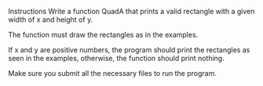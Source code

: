 Instructions
Write a function QuadA that prints a valid rectangle with a given width of x and height of y.

The function must draw the rectangles as in the examples.

If x and y are positive numbers, the program should print the rectangles as seen in the examples, otherwise, the function should print nothing.

Make sure you submit all the necessary files to run the program.
